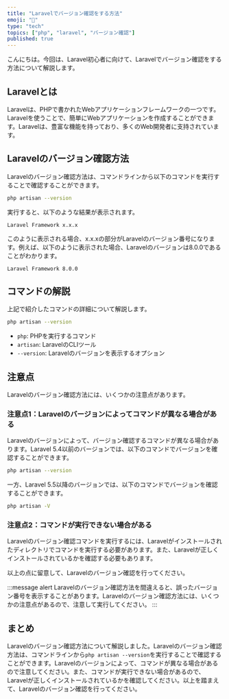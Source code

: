 ```yaml
---
title: "Laravelでバージョン確認をする方法"
emoji: "📝"
type: "tech"
topics: ["php", "laravel", "バージョン確認"]
published: true
---
```


こんにちは。今回は、Laravel初心者に向けて、Laravelでバージョン確認をする方法について解説します。

## Laravelとは
Laravelは、PHPで書かれたWebアプリケーションフレームワークの一つです。Laravelを使うことで、簡単にWebアプリケーションを作成することができます。Laravelは、豊富な機能を持っており、多くのWeb開発者に支持されています。

## Laravelのバージョン確認方法
Laravelのバージョン確認方法は、コマンドラインから以下のコマンドを実行することで確認することができます。

```bash
php artisan --version
```

実行すると、以下のような結果が表示されます。

```
Laravel Framework x.x.x
```

このように表示される場合、x.x.xの部分がLaravelのバージョン番号になります。例えば、以下のように表示された場合、Laravelのバージョンは8.0.0であることがわかります。

```
Laravel Framework 8.0.0
```

## コマンドの解説
上記で紹介したコマンドの詳細について解説します。

```bash
php artisan --version
```

- `php`: PHPを実行するコマンド
- `artisan`: LaravelのCLIツール
- `--version`: Laravelのバージョンを表示するオプション

## 注意点
Laravelのバージョン確認方法には、いくつかの注意点があります。

### 注意点1：Laravelのバージョンによってコマンドが異なる場合がある
Laravelのバージョンによって、バージョン確認するコマンドが異なる場合があります。Laravel 5.4以前のバージョンでは、以下のコマンドでバージョンを確認することができます。

```bash
php artisan --version
```

一方、Laravel 5.5以降のバージョンでは、以下のコマンドでバージョンを確認することができます。

```bash
php artisan -V
```

### 注意点2：コマンドが実行できない場合がある
Laravelのバージョン確認コマンドを実行するには、Laravelがインストールされたディレクトリでコマンドを実行する必要があります。また、Laravelが正しくインストールされているかを確認する必要もあります。

以上の点に留意して、Laravelのバージョン確認を行ってください。

:::message alert
Laravelのバージョン確認方法を間違えると、誤ったバージョン番号を表示することがあります。Laravelのバージョン確認方法には、いくつかの注意点があるので、注意して実行してください。
:::

## まとめ
Laravelのバージョン確認方法について解説しました。Laravelのバージョン確認方法は、コマンドラインから`php artisan --version`を実行することで確認することができます。Laravelのバージョンによって、コマンドが異なる場合があるので注意してください。また、コマンドが実行できない場合があるので、Laravelが正しくインストールされているかを確認してください。以上を踏まえて、Laravelのバージョン確認を行ってください。
